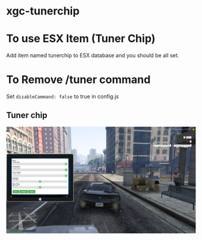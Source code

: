 # xgc-tunerchip

# To use ESX Item (Tuner Chip)
Add item named tunerchip to ESX database and you should be all set.

# To Remove /tuner command
Set `disableCommand: false` to true in config.js

## Tuner chip
![alt text](/ui/screenshot.png)
